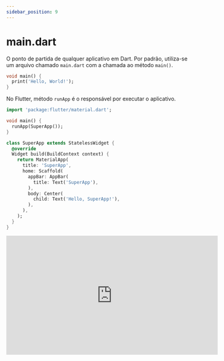 ```yaml
---
sidebar_position: 9
---
```


# main.dart

O ponto de partida de qualquer aplicativo em Dart. Por padrão, utiliza-se um arquivo chamado `main.dart` com a chamada ao método `main()`.

```dart
void main() {
  print('Hello, World!');
}
```

No Flutter, método `runApp` é o responsável por executar o aplicativo.

```dart
import 'package:flutter/material.dart';

void main() {
  runApp(SuperApp());
}

class SuperApp extends StatelessWidget {
  @override
  Widget build(BuildContext context) {
    return MaterialApp(
      title: 'SuperApp',
      home: Scaffold(
        appBar: AppBar(
          title: Text('SuperApp'),
        ),
        body: Center(
          child: Text('Hello, SuperApp!'),
        ),
      ),
    );
  }
}
```

<div class="video-container">
<iframe width="560" height="315" src="https://www.youtube.com/embed/mCRdUXcqMuE" title="YouTube video player" frameborder="0" allow="accelerometer; autoplay; clipboard-write; encrypted-media; gyroscope; picture-in-picture; web-share" allowfullscreen></iframe>
</div>